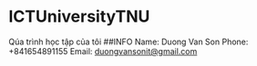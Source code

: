 # ICTUniversityTNU
Qúa trình học tập của tôi
##INFO
Name: Duong Van Son
Phone: +841654891155
Email: duongvansonit@gmail.com
